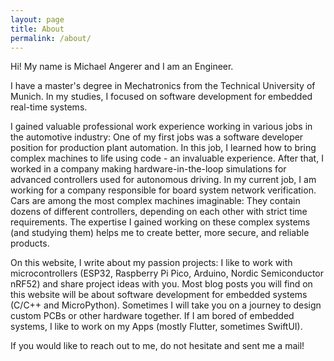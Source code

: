 ```yaml
---
layout: page
title: About
permalink: /about/
---
```


Hi! My name is Michael Angerer and I am an Engineer. 

I have a master's degree in Mechatronics from the Technical University of Munich. In my studies, I focused on software development for embedded real-time systems. 

I gained valuable professional work experience working in various jobs in the automotive industry: One of my first jobs was a software developer position for production plant automation. In this job, I learned how to bring complex machines to life using code - an invaluable experience. After that, I worked in a company making hardware-in-the-loop simulations for advanced controllers used for autonomous driving. In my current job, I am working for a company responsible for board system network verification. Cars are among the most complex machines imaginable: They contain dozens of different controllers, depending on each other with strict time requirements. The expertise I gained working on these complex systems (and studying them) helps me to create better, more secure, and reliable products. 

On this website, I write about my passion projects: I like to work with microcontrollers (ESP32, Raspberry Pi Pico, Arduino, Nordic Semiconductor nRF52) and share project ideas with you. Most blog posts you will find on this website will be about software development for embedded systems (C/C++ and MicroPython). Sometimes I will take you on a journey to design custom PCBs or other hardware together. If I am bored of embedded systems, I like to work on my Apps (mostly Flutter, sometimes SwiftUI). 

If you would like to reach out to me, do not hesitate and sent me a mail!